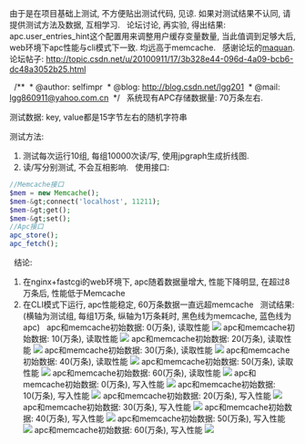 由于是在项目基础上测试, 不方便贴出测试代码, 见谅.
如果对测试结果不认同, 请提供测试方法及数据, 互相学习.
 
论坛讨论, 再实验, 得出结果:
apc.user_entries_hint这个配置用来调整用户缓存变量数量, 当此值调到足够大后, web环境下apc性能与cli模式下一致. 均远高于memcache.
 
感谢论坛的[maquan](http://hi.csdn.net/maquan).
论坛帖子: http://topic.csdn.net/u/20100911/17/3b328e44-096d-4a09-bcb6-dc48a3052b25.html

 
/**
 * @author: selfimpr
 * @blog: http://blog.csdn.net/lgg201
 * @mail: lgg860911@yahoo.com.cn
 */
 
系统现有APC存储数据量: 70万条左右.

测试数据: key, value都是15字节左右的随机字符串

测试方法:
1. 测试每次运行10组, 每组10000次读/写, 使用jpgraph生成折线图.
2. 读/写分别测试, 不会互相影响.
 
使用接口:

```php
//Memcache接口
$mem = new Memcache();
$mem-&gt;connect('localhost', 11211);
$mem-&gt;get();
$mem-&gt;set();
//Apc接口
apc_store();
apc_fetch();
```

 
结论:
1. 在nginx+fastcgi的web环境下, apc随着数据量增大, 性能下降明显, 在超过8万条后, 性能低于Memcache
2. 在CLI模式下运行, apc性能稳定, 60万条数据一直远超memcache
 
测试结果: (横轴为测试组, 每组1万条, 纵轴为1万条耗时, 黑色线为memcache, 蓝色线为apc)
 
apc和memcache初始数据: 0(万条), 读取性能
![](http://hi.csdn.net/attachment/201009/11/0_1284195605gPvW.gif)
apc和memcache初始数据: 10(万条), 读取性能
![](http://hi.csdn.net/attachment/201009/11/0_1284195611xkpL.gif)
apc和memcache初始数据: 20(万条), 读取性能
![](http://hi.csdn.net/attachment/201009/11/0_1284195615igo4.gif)
apc和memcache初始数据: 30(万条), 读取性能
![](http://hi.csdn.net/attachment/201009/11/0_1284195621wa87.gif)
apc和memcache初始数据: 40(万条), 读取性能
![](http://hi.csdn.net/attachment/201009/11/0_1284195625Etah.gif)
apc和memcache初始数据: 50(万条), 读取性能
![](http://hi.csdn.net/attachment/201009/11/0_1284195635QBpA.gif)
apc和memcache初始数据: 60(万条), 读取性能
![](http://hi.csdn.net/attachment/201009/11/0_1284195646mkbW.gif)
apc和memcache初始数据: 0(万条), 写入性能
![](http://hi.csdn.net/attachment/201009/11/0_1284195651u5Ce.gif)
apc和memcache初始数据: 10(万条), 写入性能
![](http://hi.csdn.net/attachment/201009/11/0_1284195655Qpiq.gif)
apc和memcache初始数据: 20(万条), 写入性能
![](http://hi.csdn.net/attachment/201009/11/0_1284195659JbgJ.gif)
apc和memcache初始数据: 30(万条), 写入性能
![](http://hi.csdn.net/attachment/201009/11/0_1284195664jljI.gif)
apc和memcache初始数据: 40(万条), 写入性能
![](http://hi.csdn.net/attachment/201009/11/0_1284195667ixXj.gif)
apc和memcache初始数据: 50(万条), 写入性能
![](http://hi.csdn.net/attachment/201009/11/0_1284195670UBB8.gif)
apc和memcache初始数据: 60(万条), 写入性能
![](http://hi.csdn.net/attachment/201009/11/0_12841956746AmS.gif)
